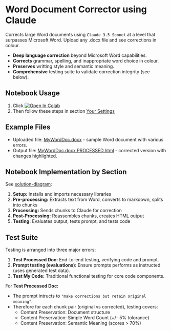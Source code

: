 # Word Document Corrector using Claude
Corrects large Word documents using `Claude 3.5 Sonnet` at a level that surpasses Microsoft Word. Upload any .docx file and see corrections in colour.
- **Deep language correction** beyond Microsoft Word capabilities.
- **Corrects** grammar, spelling, and inappropriate word choice in colour.
- **Preserves** writting style and semantic meaning.
- **Comprehensive** testing suite to validate correction integrity (see below).

## Notebook Usage
1. Click <a href="https://colab.research.google.com/github/michellepace/word-document-corrector-claude/blob/main/word_document_corrector_claude.ipynb" target="_blank"><img src="https://colab.research.google.com/assets/colab-badge.svg" alt="Open In Colab"></a>
1. Then follow these steps in section [Your Settings](https://colab.research.google.com/github/michellepace/word-document-corrector-claude/blob/main/word_document_corrector_claude.ipynb#scrollTo=bZ4gmzmTwBOF)

## Example Files
- Uploaded file: [MyWordDoc.docx](https://michellepace.github.io/word-document-corrector-claude/example-files/MyWordDoc.docx) - sample Word document with various errors.
- Output file: [MyWordDoc.docx.PROCESSED.html](https://michellepace.github.io/word-document-corrector-claude/example-files/MyWordDoc.docx.PROCESSED.html) - corrected version with changes highlighted.

## Notebook Implementation by Section
See [solution-diagram](solution-diagram.md):
1. **Setup:** Installs and imports necessary libraries
2. **Pre-processing:** Extracts text from Word, converts to markdown, splits into chunks
3. **Processing:** Sends chunks to Claude for correction
4. **Post-Processing:** Reassembles chunks, creates HTML output
5. **Testing:** Evaluates output, tests prompt, and tests code

## Test Suite
Testing is arranged into three major errors:
1. **Test Processed Doc:** End-to-end testing, verifying code and prompt.
1. **Prompt testing (evaluations):** Ensure prompts performs as instructed (uses generated test data).
1. **Test My Code:** Traditional functional testing for core code components.

For **Test Processed Doc:**
- The prompt intructs to `"make corrections but retain original meaning"`. 
- Therefore for each chunk pair (original vs corrected), testing covers:
  - Content Preservation: Document structure
  - Content Preservation: Simple Word Count (+/- 5% tolorance)
  - Content Preservation: Semantic Meaning (scores > 70%)
